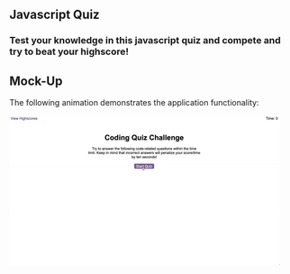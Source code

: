 ## Javascript Quiz

### Test your knowledge in this javascript quiz and compete and try to beat your highscore!

## Mock-Up

The following animation demonstrates the application functionality:

![A user clicks through an interactive coding quiz, then enters initials to save the high score before resetting and starting over.](./04-web-apis-homework-demo.gif)